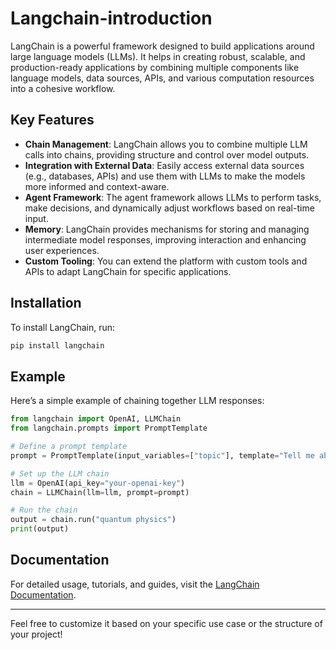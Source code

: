 # Langchain-introduction
LangChain is a powerful framework designed to build applications around large language models (LLMs). It helps in creating robust, scalable, and production-ready applications by combining multiple components like language models, data sources, APIs, and various computation resources into a cohesive workflow.

## Key Features

- **Chain Management**: LangChain allows you to combine multiple LLM calls into chains, providing structure and control over model outputs.
- **Integration with External Data**: Easily access external data sources (e.g., databases, APIs) and use them with LLMs to make the models more informed and context-aware.
- **Agent Framework**: The agent framework allows LLMs to perform tasks, make decisions, and dynamically adjust workflows based on real-time input.
- **Memory**: LangChain provides mechanisms for storing and managing intermediate model responses, improving interaction and enhancing user experiences.
- **Custom Tooling**: You can extend the platform with custom tools and APIs to adapt LangChain for specific applications.
  
## Installation

To install LangChain, run:

```bash
pip install langchain
```

## Example

Here’s a simple example of chaining together LLM responses:

```python
from langchain import OpenAI, LLMChain
from langchain.prompts import PromptTemplate

# Define a prompt template
prompt = PromptTemplate(input_variables=["topic"], template="Tell me about {topic}.")

# Set up the LLM chain
llm = OpenAI(api_key="your-openai-key")
chain = LLMChain(llm=llm, prompt=prompt)

# Run the chain
output = chain.run("quantum physics")
print(output)
```

## Documentation

For detailed usage, tutorials, and guides, visit the [LangChain Documentation](https://langchain.com/docs).

---

Feel free to customize it based on your specific use case or the structure of your project!
